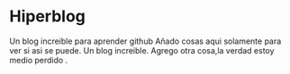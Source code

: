 # Hiperblog
Un blog increible para aprender github
Añado cosas aqui solamente para ver si asi se puede.
Un blog increible.
Agrego otra cosa,la verdad estoy medio perdido .
